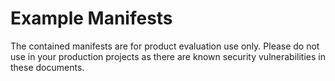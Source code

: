 # Example Manifests

The contained manifests are for product evaluation use only. Please do not use in your production projects as there are known security vulnerabilities in these documents.
